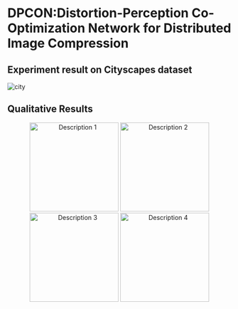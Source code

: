 # DPCON:Distortion-Perception Co-Optimization Network for Distributed Image Compression
## Experiment result on Cityscapes dataset
![city](https://github.com/user-attachments/assets/69f4879f-bcbc-4d8f-a489-1a008717560c)
## Qualitative Results


<p align="center">
  <img src="![520](https://github.com/user-attachments/assets/d57ba1a0-5efd-4323-8588-1059eb323238)" width="200" alt="Description 1">
  <img src="![c_ndic520](https://github.com/user-attachments/assets/a6394667-5966-44af-93b0-7cd6a9853eea)" width="200" alt="Description 2">
  <img src="![c_ldmic520](https://github.com/user-attachments/assets/8324cd50-c986-409e-91bf-6037810150e4)" width="200" alt="Description 3">
  <img src="![c_DPCON520](https://github.com/user-attachments/assets/496c46c6-8f13-40e2-b6c7-a6df4f855a84)" width="200" alt="Description 4">
</p>




